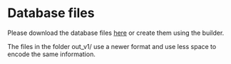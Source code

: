 # Database files

Please download the database files [here](https://cdn.bertold.org/zonedetect/db/db.zip) or create them using the builder. 

The files in the folder out\_v1/ use a newer format and use less space to encode the same information.
